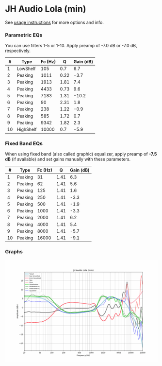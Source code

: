 # JH Audio Lola (min)
See [usage instructions](https://github.com/jaakkopasanen/AutoEq#usage) for more options and info.

### Parametric EQs
You can use filters 1-5 or 1-10. Apply preamp of -7.0 dB or -7.0 dB, respectively.

|   # | Type      |   Fc (Hz) |    Q |   Gain (dB) |
|-----|-----------|-----------|------|-------------|
|   1 | LowShelf  |       105 | 0.7  |         6.7 |
|   2 | Peaking   |      1011 | 0.22 |        -3.7 |
|   3 | Peaking   |      1913 | 1.81 |         7.4 |
|   4 | Peaking   |      4433 | 0.73 |         9.6 |
|   5 | Peaking   |      7183 | 1.31 |       -10.2 |
|   6 | Peaking   |        90 | 2.31 |         1.8 |
|   7 | Peaking   |       238 | 1.22 |        -0.9 |
|   8 | Peaking   |       585 | 1.72 |         0.7 |
|   9 | Peaking   |      9342 | 1.82 |         2.3 |
|  10 | HighShelf |     10000 | 0.7  |        -5.9 |

### Fixed Band EQs
When using fixed band (also called graphic) equalizer, apply preamp of **-7.5 dB** (if available) and set gains manually with these parameters.

|   # | Type    |   Fc (Hz) |    Q |   Gain (dB) |
|-----|---------|-----------|------|-------------|
|   1 | Peaking |        31 | 1.41 |         6.3 |
|   2 | Peaking |        62 | 1.41 |         5.6 |
|   3 | Peaking |       125 | 1.41 |         1.6 |
|   4 | Peaking |       250 | 1.41 |        -3.3 |
|   5 | Peaking |       500 | 1.41 |        -1.9 |
|   6 | Peaking |      1000 | 1.41 |        -3.3 |
|   7 | Peaking |      2000 | 1.41 |         6.2 |
|   8 | Peaking |      4000 | 1.41 |         5.4 |
|   9 | Peaking |      8000 | 1.41 |        -5.7 |
|  10 | Peaking |     16000 | 1.41 |        -9.1 |

### Graphs
![](./JH%20Audio%20Lola%20(min).png)
